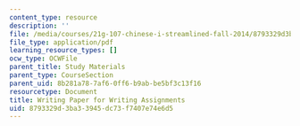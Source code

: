 ```yaml
---
content_type: resource
description: ''
file: /media/courses/21g-107-chinese-i-streamlined-fall-2014/8793329d3ba33945dc73f7407e74e6d5_MIT21G_107F14_writing.pdf
file_type: application/pdf
learning_resource_types: []
ocw_type: OCWFile
parent_title: Study Materials
parent_type: CourseSection
parent_uid: 8b281a78-7af6-0ff6-b9ab-be5bf3c13f16
resourcetype: Document
title: Writing Paper for Writing Assignments
uid: 8793329d-3ba3-3945-dc73-f7407e74e6d5
---
```

